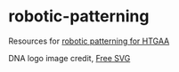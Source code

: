 # robotic-patterning

Resources for [robotic patterning for HTGAA](https://colab.research.google.com/drive/16KnqX_anhmhcPbiQuaWPmQxTRVIoUoUl)

DNA logo image credit, [Free SVG](https://freesvg.org/dna)
